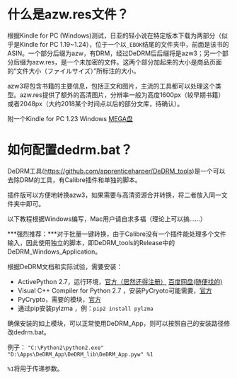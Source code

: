 # 什么是azw.res文件？
根据Kindle for PC (Windows)测试，日亚的轻小说在特定版本下载为两部分（似乎是Kindle for PC 1.19~1.24），位于一个以```_EBOK```结尾的文件夹中，前面是该书的ASIN。一个部分后缀为azw，有DRM，经过DeDRM后后缀将是azw3；另一个部分后缀为azw.res，是一个未加密的文件。这两个部分加起来的大小是商品页面的“文件大小（ファイルサイズ）”所标注的大小。

azw3将包含书籍的主要信息，包括正文和图片，主流的工具都可以处理这个类型。azw.res提供了额外的高清图片，分辨率一般为高度1600px（较早期书籍）或者2048px（大约2018某个时间点以后的部分文库，待确认）。

附一个Kindle for PC 1.23 Windows [MEGA盘](https://mega.nz/#!t1ACHQgR!ZpiiF6G7fSwgYkXsi7_UGm2zYBpmkBDCaRqtLJnt3_E)

# 如何配置dedrm.bat？
DeDRM工具(https://github.com/apprenticeharper/DeDRM_tools)是一个可以去除DRM的工具，有Calibre插件和单独的脚本。

插件版可以方便地转换azw3，如果需要与高清资源合并转换，将二者放入同一文件夹中即可。

以下教程根据Windows编写，Mac用户请自求多福（理论上可以搞……）

***强烈推荐：***对于批量一键转换，由于Calibre没有一个插件能处理多个文件输入，因此使用独立的脚本，即DeDRM_tools的Release中的DeDRM_Windows_Application。

根据DeDRM文档和实际试验，需要安装：
+ ActivePython 2.7，运行环境，[官方（居然还得注册）](http://www.activestate.com/activepython/downloads) [百度网盘(随便找的)](https://pan.baidu.com/s/1jGBo9QA)
+ Visual C++ Compiler for Python 2.7 ，安装PyCryoto可能需要，[官方](https://www.microsoft.com/en-us/download/details.aspx?id=44266)
+ PyCrypto，需要的模块，[官方](http://www.voidspace.org.uk/python/modules.shtml#pycrypto)
+ 通过pip安装pylzma ，例：```pip2 install pylzma```

确保安装的如上模块，可以正常使用DeDRM_App，则可以按照自己的安装路径修改dedrm.bat。

例子：
```"C:\Python2\python2.exe" "D:\Apps\DeDRM_App\DeDRM_lib\DeDRM_App.pyw" %1```

```%1```将用于传递参数。